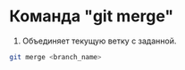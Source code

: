 # __Команда "git merge"__

1. Объединяет текущую ветку с заданной.
```bash
git merge <branch_name>
```

